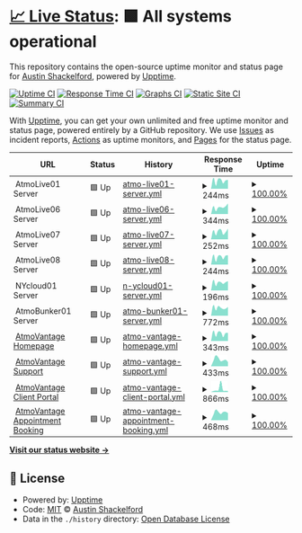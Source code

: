 # [📈 Live Status](https://status.atmovantage.com): <!--live status--> **🟩 All systems operational**

This repository contains the open-source uptime monitor and status page for [Austin Shackelford](https://atmovantage.com), powered by [Upptime](https://github.com/upptime/upptime).

[![Uptime CI](https://github.com/atmovantage/atmostatus/workflows/Uptime%20CI/badge.svg)](https://github.com/atmovantage/atmostatus/actions?query=workflow%3A%22Uptime+CI%22)
[![Response Time CI](https://github.com/atmovantage/atmostatus/workflows/Response%20Time%20CI/badge.svg)](https://github.com/atmovantage/atmostatus/actions?query=workflow%3A%22Response+Time+CI%22)
[![Graphs CI](https://github.com/atmovantage/atmostatus/workflows/Graphs%20CI/badge.svg)](https://github.com/atmovantage/atmostatus/actions?query=workflow%3A%22Graphs+CI%22)
[![Static Site CI](https://github.com/atmovantage/atmostatus/workflows/Static%20Site%20CI/badge.svg)](https://github.com/atmovantage/atmostatus/actions?query=workflow%3A%22Static+Site+CI%22)
[![Summary CI](https://github.com/atmovantage/atmostatus/workflows/Summary%20CI/badge.svg)](https://github.com/atmovantage/atmostatus/actions?query=workflow%3A%22Summary+CI%22)

With [Upptime](https://upptime.js.org), you can get your own unlimited and free uptime monitor and status page, powered entirely by a GitHub repository. We use [Issues](https://github.com/atmovantage/atmostatus/issues) as incident reports, [Actions](https://github.com/atmovantage/atmostatus/actions) as uptime monitors, and [Pages](https://status.atmovantage.com) for the status page.

<!--start: status pages-->
<!-- This summary is generated by Upptime (https://github.com/upptime/upptime) -->
<!-- Do not edit this manually, your changes will be overwritten -->
<!-- prettier-ignore -->
| URL | Status | History | Response Time | Uptime |
| --- | ------ | ------- | ------------- | ------ |
| <img alt="" src="https://atmovantage.com/wp-content/uploads/2021/08/cloud-network.png" height="13"> AtmoLive01 Server | 🟩 Up | [atmo-live01-server.yml](https://github.com/atmovantage/atmostatus/commits/HEAD/history/atmo-live01-server.yml) | <details><summary><img alt="Response time graph" src="./graphs/atmo-live01-server/response-time-week.png" height="20"> 244ms</summary><br><a href="https://status.atmovantage.com/history/atmo-live01-server"><img alt="Response time 206" src="https://img.shields.io/endpoint?url=https%3A%2F%2Fraw.githubusercontent.com%2Fatmovantage%2Fatmostatus%2FHEAD%2Fapi%2Fatmo-live01-server%2Fresponse-time.json"></a><br><a href="https://status.atmovantage.com/history/atmo-live01-server"><img alt="24-hour response time 118" src="https://img.shields.io/endpoint?url=https%3A%2F%2Fraw.githubusercontent.com%2Fatmovantage%2Fatmostatus%2FHEAD%2Fapi%2Fatmo-live01-server%2Fresponse-time-day.json"></a><br><a href="https://status.atmovantage.com/history/atmo-live01-server"><img alt="7-day response time 244" src="https://img.shields.io/endpoint?url=https%3A%2F%2Fraw.githubusercontent.com%2Fatmovantage%2Fatmostatus%2FHEAD%2Fapi%2Fatmo-live01-server%2Fresponse-time-week.json"></a><br><a href="https://status.atmovantage.com/history/atmo-live01-server"><img alt="30-day response time 210" src="https://img.shields.io/endpoint?url=https%3A%2F%2Fraw.githubusercontent.com%2Fatmovantage%2Fatmostatus%2FHEAD%2Fapi%2Fatmo-live01-server%2Fresponse-time-month.json"></a><br><a href="https://status.atmovantage.com/history/atmo-live01-server"><img alt="1-year response time 207" src="https://img.shields.io/endpoint?url=https%3A%2F%2Fraw.githubusercontent.com%2Fatmovantage%2Fatmostatus%2FHEAD%2Fapi%2Fatmo-live01-server%2Fresponse-time-year.json"></a></details> | <details><summary><a href="https://status.atmovantage.com/history/atmo-live01-server">100.00%</a></summary><a href="https://status.atmovantage.com/history/atmo-live01-server"><img alt="All-time uptime 92.31%" src="https://img.shields.io/endpoint?url=https%3A%2F%2Fraw.githubusercontent.com%2Fatmovantage%2Fatmostatus%2FHEAD%2Fapi%2Fatmo-live01-server%2Fuptime.json"></a><br><a href="https://status.atmovantage.com/history/atmo-live01-server"><img alt="24-hour uptime 100.00%" src="https://img.shields.io/endpoint?url=https%3A%2F%2Fraw.githubusercontent.com%2Fatmovantage%2Fatmostatus%2FHEAD%2Fapi%2Fatmo-live01-server%2Fuptime-day.json"></a><br><a href="https://status.atmovantage.com/history/atmo-live01-server"><img alt="7-day uptime 100.00%" src="https://img.shields.io/endpoint?url=https%3A%2F%2Fraw.githubusercontent.com%2Fatmovantage%2Fatmostatus%2FHEAD%2Fapi%2Fatmo-live01-server%2Fuptime-week.json"></a><br><a href="https://status.atmovantage.com/history/atmo-live01-server"><img alt="30-day uptime 100.00%" src="https://img.shields.io/endpoint?url=https%3A%2F%2Fraw.githubusercontent.com%2Fatmovantage%2Fatmostatus%2FHEAD%2Fapi%2Fatmo-live01-server%2Fuptime-month.json"></a><br><a href="https://status.atmovantage.com/history/atmo-live01-server"><img alt="1-year uptime 99.98%" src="https://img.shields.io/endpoint?url=https%3A%2F%2Fraw.githubusercontent.com%2Fatmovantage%2Fatmostatus%2FHEAD%2Fapi%2Fatmo-live01-server%2Fuptime-year.json"></a></details>
| <img alt="" src="https://atmovantage.com/wp-content/uploads/2021/08/cloud-network.png" height="13"> AtmoLive06 Server | 🟩 Up | [atmo-live06-server.yml](https://github.com/atmovantage/atmostatus/commits/HEAD/history/atmo-live06-server.yml) | <details><summary><img alt="Response time graph" src="./graphs/atmo-live06-server/response-time-week.png" height="20"> 344ms</summary><br><a href="https://status.atmovantage.com/history/atmo-live06-server"><img alt="Response time 271" src="https://img.shields.io/endpoint?url=https%3A%2F%2Fraw.githubusercontent.com%2Fatmovantage%2Fatmostatus%2FHEAD%2Fapi%2Fatmo-live06-server%2Fresponse-time.json"></a><br><a href="https://status.atmovantage.com/history/atmo-live06-server"><img alt="24-hour response time 275" src="https://img.shields.io/endpoint?url=https%3A%2F%2Fraw.githubusercontent.com%2Fatmovantage%2Fatmostatus%2FHEAD%2Fapi%2Fatmo-live06-server%2Fresponse-time-day.json"></a><br><a href="https://status.atmovantage.com/history/atmo-live06-server"><img alt="7-day response time 344" src="https://img.shields.io/endpoint?url=https%3A%2F%2Fraw.githubusercontent.com%2Fatmovantage%2Fatmostatus%2FHEAD%2Fapi%2Fatmo-live06-server%2Fresponse-time-week.json"></a><br><a href="https://status.atmovantage.com/history/atmo-live06-server"><img alt="30-day response time 317" src="https://img.shields.io/endpoint?url=https%3A%2F%2Fraw.githubusercontent.com%2Fatmovantage%2Fatmostatus%2FHEAD%2Fapi%2Fatmo-live06-server%2Fresponse-time-month.json"></a><br><a href="https://status.atmovantage.com/history/atmo-live06-server"><img alt="1-year response time 294" src="https://img.shields.io/endpoint?url=https%3A%2F%2Fraw.githubusercontent.com%2Fatmovantage%2Fatmostatus%2FHEAD%2Fapi%2Fatmo-live06-server%2Fresponse-time-year.json"></a></details> | <details><summary><a href="https://status.atmovantage.com/history/atmo-live06-server">100.00%</a></summary><a href="https://status.atmovantage.com/history/atmo-live06-server"><img alt="All-time uptime 99.94%" src="https://img.shields.io/endpoint?url=https%3A%2F%2Fraw.githubusercontent.com%2Fatmovantage%2Fatmostatus%2FHEAD%2Fapi%2Fatmo-live06-server%2Fuptime.json"></a><br><a href="https://status.atmovantage.com/history/atmo-live06-server"><img alt="24-hour uptime 100.00%" src="https://img.shields.io/endpoint?url=https%3A%2F%2Fraw.githubusercontent.com%2Fatmovantage%2Fatmostatus%2FHEAD%2Fapi%2Fatmo-live06-server%2Fuptime-day.json"></a><br><a href="https://status.atmovantage.com/history/atmo-live06-server"><img alt="7-day uptime 100.00%" src="https://img.shields.io/endpoint?url=https%3A%2F%2Fraw.githubusercontent.com%2Fatmovantage%2Fatmostatus%2FHEAD%2Fapi%2Fatmo-live06-server%2Fuptime-week.json"></a><br><a href="https://status.atmovantage.com/history/atmo-live06-server"><img alt="30-day uptime 100.00%" src="https://img.shields.io/endpoint?url=https%3A%2F%2Fraw.githubusercontent.com%2Fatmovantage%2Fatmostatus%2FHEAD%2Fapi%2Fatmo-live06-server%2Fuptime-month.json"></a><br><a href="https://status.atmovantage.com/history/atmo-live06-server"><img alt="1-year uptime 99.97%" src="https://img.shields.io/endpoint?url=https%3A%2F%2Fraw.githubusercontent.com%2Fatmovantage%2Fatmostatus%2FHEAD%2Fapi%2Fatmo-live06-server%2Fuptime-year.json"></a></details>
| <img alt="" src="https://atmovantage.com/wp-content/uploads/2021/08/cloud-network.png" height="13"> AtmoLive07 Server | 🟩 Up | [atmo-live07-server.yml](https://github.com/atmovantage/atmostatus/commits/HEAD/history/atmo-live07-server.yml) | <details><summary><img alt="Response time graph" src="./graphs/atmo-live07-server/response-time-week.png" height="20"> 252ms</summary><br><a href="https://status.atmovantage.com/history/atmo-live07-server"><img alt="Response time 194" src="https://img.shields.io/endpoint?url=https%3A%2F%2Fraw.githubusercontent.com%2Fatmovantage%2Fatmostatus%2FHEAD%2Fapi%2Fatmo-live07-server%2Fresponse-time.json"></a><br><a href="https://status.atmovantage.com/history/atmo-live07-server"><img alt="24-hour response time 162" src="https://img.shields.io/endpoint?url=https%3A%2F%2Fraw.githubusercontent.com%2Fatmovantage%2Fatmostatus%2FHEAD%2Fapi%2Fatmo-live07-server%2Fresponse-time-day.json"></a><br><a href="https://status.atmovantage.com/history/atmo-live07-server"><img alt="7-day response time 252" src="https://img.shields.io/endpoint?url=https%3A%2F%2Fraw.githubusercontent.com%2Fatmovantage%2Fatmostatus%2FHEAD%2Fapi%2Fatmo-live07-server%2Fresponse-time-week.json"></a><br><a href="https://status.atmovantage.com/history/atmo-live07-server"><img alt="30-day response time 198" src="https://img.shields.io/endpoint?url=https%3A%2F%2Fraw.githubusercontent.com%2Fatmovantage%2Fatmostatus%2FHEAD%2Fapi%2Fatmo-live07-server%2Fresponse-time-month.json"></a><br><a href="https://status.atmovantage.com/history/atmo-live07-server"><img alt="1-year response time 197" src="https://img.shields.io/endpoint?url=https%3A%2F%2Fraw.githubusercontent.com%2Fatmovantage%2Fatmostatus%2FHEAD%2Fapi%2Fatmo-live07-server%2Fresponse-time-year.json"></a></details> | <details><summary><a href="https://status.atmovantage.com/history/atmo-live07-server">100.00%</a></summary><a href="https://status.atmovantage.com/history/atmo-live07-server"><img alt="All-time uptime 99.87%" src="https://img.shields.io/endpoint?url=https%3A%2F%2Fraw.githubusercontent.com%2Fatmovantage%2Fatmostatus%2FHEAD%2Fapi%2Fatmo-live07-server%2Fuptime.json"></a><br><a href="https://status.atmovantage.com/history/atmo-live07-server"><img alt="24-hour uptime 100.00%" src="https://img.shields.io/endpoint?url=https%3A%2F%2Fraw.githubusercontent.com%2Fatmovantage%2Fatmostatus%2FHEAD%2Fapi%2Fatmo-live07-server%2Fuptime-day.json"></a><br><a href="https://status.atmovantage.com/history/atmo-live07-server"><img alt="7-day uptime 100.00%" src="https://img.shields.io/endpoint?url=https%3A%2F%2Fraw.githubusercontent.com%2Fatmovantage%2Fatmostatus%2FHEAD%2Fapi%2Fatmo-live07-server%2Fuptime-week.json"></a><br><a href="https://status.atmovantage.com/history/atmo-live07-server"><img alt="30-day uptime 100.00%" src="https://img.shields.io/endpoint?url=https%3A%2F%2Fraw.githubusercontent.com%2Fatmovantage%2Fatmostatus%2FHEAD%2Fapi%2Fatmo-live07-server%2Fuptime-month.json"></a><br><a href="https://status.atmovantage.com/history/atmo-live07-server"><img alt="1-year uptime 99.98%" src="https://img.shields.io/endpoint?url=https%3A%2F%2Fraw.githubusercontent.com%2Fatmovantage%2Fatmostatus%2FHEAD%2Fapi%2Fatmo-live07-server%2Fuptime-year.json"></a></details>
| <img alt="" src="https://atmovantage.com/wp-content/uploads/2021/08/cloud-network.png" height="13"> AtmoLive08 Server | 🟩 Up | [atmo-live08-server.yml](https://github.com/atmovantage/atmostatus/commits/HEAD/history/atmo-live08-server.yml) | <details><summary><img alt="Response time graph" src="./graphs/atmo-live08-server/response-time-week.png" height="20"> 244ms</summary><br><a href="https://status.atmovantage.com/history/atmo-live08-server"><img alt="Response time 198" src="https://img.shields.io/endpoint?url=https%3A%2F%2Fraw.githubusercontent.com%2Fatmovantage%2Fatmostatus%2FHEAD%2Fapi%2Fatmo-live08-server%2Fresponse-time.json"></a><br><a href="https://status.atmovantage.com/history/atmo-live08-server"><img alt="24-hour response time 163" src="https://img.shields.io/endpoint?url=https%3A%2F%2Fraw.githubusercontent.com%2Fatmovantage%2Fatmostatus%2FHEAD%2Fapi%2Fatmo-live08-server%2Fresponse-time-day.json"></a><br><a href="https://status.atmovantage.com/history/atmo-live08-server"><img alt="7-day response time 244" src="https://img.shields.io/endpoint?url=https%3A%2F%2Fraw.githubusercontent.com%2Fatmovantage%2Fatmostatus%2FHEAD%2Fapi%2Fatmo-live08-server%2Fresponse-time-week.json"></a><br><a href="https://status.atmovantage.com/history/atmo-live08-server"><img alt="30-day response time 228" src="https://img.shields.io/endpoint?url=https%3A%2F%2Fraw.githubusercontent.com%2Fatmovantage%2Fatmostatus%2FHEAD%2Fapi%2Fatmo-live08-server%2Fresponse-time-month.json"></a><br><a href="https://status.atmovantage.com/history/atmo-live08-server"><img alt="1-year response time 203" src="https://img.shields.io/endpoint?url=https%3A%2F%2Fraw.githubusercontent.com%2Fatmovantage%2Fatmostatus%2FHEAD%2Fapi%2Fatmo-live08-server%2Fresponse-time-year.json"></a></details> | <details><summary><a href="https://status.atmovantage.com/history/atmo-live08-server">100.00%</a></summary><a href="https://status.atmovantage.com/history/atmo-live08-server"><img alt="All-time uptime 99.98%" src="https://img.shields.io/endpoint?url=https%3A%2F%2Fraw.githubusercontent.com%2Fatmovantage%2Fatmostatus%2FHEAD%2Fapi%2Fatmo-live08-server%2Fuptime.json"></a><br><a href="https://status.atmovantage.com/history/atmo-live08-server"><img alt="24-hour uptime 100.00%" src="https://img.shields.io/endpoint?url=https%3A%2F%2Fraw.githubusercontent.com%2Fatmovantage%2Fatmostatus%2FHEAD%2Fapi%2Fatmo-live08-server%2Fuptime-day.json"></a><br><a href="https://status.atmovantage.com/history/atmo-live08-server"><img alt="7-day uptime 100.00%" src="https://img.shields.io/endpoint?url=https%3A%2F%2Fraw.githubusercontent.com%2Fatmovantage%2Fatmostatus%2FHEAD%2Fapi%2Fatmo-live08-server%2Fuptime-week.json"></a><br><a href="https://status.atmovantage.com/history/atmo-live08-server"><img alt="30-day uptime 100.00%" src="https://img.shields.io/endpoint?url=https%3A%2F%2Fraw.githubusercontent.com%2Fatmovantage%2Fatmostatus%2FHEAD%2Fapi%2Fatmo-live08-server%2Fuptime-month.json"></a><br><a href="https://status.atmovantage.com/history/atmo-live08-server"><img alt="1-year uptime 99.98%" src="https://img.shields.io/endpoint?url=https%3A%2F%2Fraw.githubusercontent.com%2Fatmovantage%2Fatmostatus%2FHEAD%2Fapi%2Fatmo-live08-server%2Fuptime-year.json"></a></details>
| <img alt="" src="https://atmovantage.com/wp-content/uploads/2021/08/cloud-network.png" height="13"> NYcloud01 Server | 🟩 Up | [n-ycloud01-server.yml](https://github.com/atmovantage/atmostatus/commits/HEAD/history/n-ycloud01-server.yml) | <details><summary><img alt="Response time graph" src="./graphs/n-ycloud01-server/response-time-week.png" height="20"> 196ms</summary><br><a href="https://status.atmovantage.com/history/n-ycloud01-server"><img alt="Response time 262" src="https://img.shields.io/endpoint?url=https%3A%2F%2Fraw.githubusercontent.com%2Fatmovantage%2Fatmostatus%2FHEAD%2Fapi%2Fn-ycloud01-server%2Fresponse-time.json"></a><br><a href="https://status.atmovantage.com/history/n-ycloud01-server"><img alt="24-hour response time 185" src="https://img.shields.io/endpoint?url=https%3A%2F%2Fraw.githubusercontent.com%2Fatmovantage%2Fatmostatus%2FHEAD%2Fapi%2Fn-ycloud01-server%2Fresponse-time-day.json"></a><br><a href="https://status.atmovantage.com/history/n-ycloud01-server"><img alt="7-day response time 196" src="https://img.shields.io/endpoint?url=https%3A%2F%2Fraw.githubusercontent.com%2Fatmovantage%2Fatmostatus%2FHEAD%2Fapi%2Fn-ycloud01-server%2Fresponse-time-week.json"></a><br><a href="https://status.atmovantage.com/history/n-ycloud01-server"><img alt="30-day response time 797" src="https://img.shields.io/endpoint?url=https%3A%2F%2Fraw.githubusercontent.com%2Fatmovantage%2Fatmostatus%2FHEAD%2Fapi%2Fn-ycloud01-server%2Fresponse-time-month.json"></a><br><a href="https://status.atmovantage.com/history/n-ycloud01-server"><img alt="1-year response time 299" src="https://img.shields.io/endpoint?url=https%3A%2F%2Fraw.githubusercontent.com%2Fatmovantage%2Fatmostatus%2FHEAD%2Fapi%2Fn-ycloud01-server%2Fresponse-time-year.json"></a></details> | <details><summary><a href="https://status.atmovantage.com/history/n-ycloud01-server">100.00%</a></summary><a href="https://status.atmovantage.com/history/n-ycloud01-server"><img alt="All-time uptime 100.00%" src="https://img.shields.io/endpoint?url=https%3A%2F%2Fraw.githubusercontent.com%2Fatmovantage%2Fatmostatus%2FHEAD%2Fapi%2Fn-ycloud01-server%2Fuptime.json"></a><br><a href="https://status.atmovantage.com/history/n-ycloud01-server"><img alt="24-hour uptime 100.00%" src="https://img.shields.io/endpoint?url=https%3A%2F%2Fraw.githubusercontent.com%2Fatmovantage%2Fatmostatus%2FHEAD%2Fapi%2Fn-ycloud01-server%2Fuptime-day.json"></a><br><a href="https://status.atmovantage.com/history/n-ycloud01-server"><img alt="7-day uptime 100.00%" src="https://img.shields.io/endpoint?url=https%3A%2F%2Fraw.githubusercontent.com%2Fatmovantage%2Fatmostatus%2FHEAD%2Fapi%2Fn-ycloud01-server%2Fuptime-week.json"></a><br><a href="https://status.atmovantage.com/history/n-ycloud01-server"><img alt="30-day uptime 100.00%" src="https://img.shields.io/endpoint?url=https%3A%2F%2Fraw.githubusercontent.com%2Fatmovantage%2Fatmostatus%2FHEAD%2Fapi%2Fn-ycloud01-server%2Fuptime-month.json"></a><br><a href="https://status.atmovantage.com/history/n-ycloud01-server"><img alt="1-year uptime 100.00%" src="https://img.shields.io/endpoint?url=https%3A%2F%2Fraw.githubusercontent.com%2Fatmovantage%2Fatmostatus%2FHEAD%2Fapi%2Fn-ycloud01-server%2Fuptime-year.json"></a></details>
| <img alt="" src="https://atmovantage.com/wp-content/uploads/2022/01/bunker.png" height="13"> AtmoBunker01 Server | 🟩 Up | [atmo-bunker01-server.yml](https://github.com/atmovantage/atmostatus/commits/HEAD/history/atmo-bunker01-server.yml) | <details><summary><img alt="Response time graph" src="./graphs/atmo-bunker01-server/response-time-week.png" height="20"> 772ms</summary><br><a href="https://status.atmovantage.com/history/atmo-bunker01-server"><img alt="Response time 763" src="https://img.shields.io/endpoint?url=https%3A%2F%2Fraw.githubusercontent.com%2Fatmovantage%2Fatmostatus%2FHEAD%2Fapi%2Fatmo-bunker01-server%2Fresponse-time.json"></a><br><a href="https://status.atmovantage.com/history/atmo-bunker01-server"><img alt="24-hour response time 643" src="https://img.shields.io/endpoint?url=https%3A%2F%2Fraw.githubusercontent.com%2Fatmovantage%2Fatmostatus%2FHEAD%2Fapi%2Fatmo-bunker01-server%2Fresponse-time-day.json"></a><br><a href="https://status.atmovantage.com/history/atmo-bunker01-server"><img alt="7-day response time 772" src="https://img.shields.io/endpoint?url=https%3A%2F%2Fraw.githubusercontent.com%2Fatmovantage%2Fatmostatus%2FHEAD%2Fapi%2Fatmo-bunker01-server%2Fresponse-time-week.json"></a><br><a href="https://status.atmovantage.com/history/atmo-bunker01-server"><img alt="30-day response time 722" src="https://img.shields.io/endpoint?url=https%3A%2F%2Fraw.githubusercontent.com%2Fatmovantage%2Fatmostatus%2FHEAD%2Fapi%2Fatmo-bunker01-server%2Fresponse-time-month.json"></a><br><a href="https://status.atmovantage.com/history/atmo-bunker01-server"><img alt="1-year response time 771" src="https://img.shields.io/endpoint?url=https%3A%2F%2Fraw.githubusercontent.com%2Fatmovantage%2Fatmostatus%2FHEAD%2Fapi%2Fatmo-bunker01-server%2Fresponse-time-year.json"></a></details> | <details><summary><a href="https://status.atmovantage.com/history/atmo-bunker01-server">100.00%</a></summary><a href="https://status.atmovantage.com/history/atmo-bunker01-server"><img alt="All-time uptime 99.94%" src="https://img.shields.io/endpoint?url=https%3A%2F%2Fraw.githubusercontent.com%2Fatmovantage%2Fatmostatus%2FHEAD%2Fapi%2Fatmo-bunker01-server%2Fuptime.json"></a><br><a href="https://status.atmovantage.com/history/atmo-bunker01-server"><img alt="24-hour uptime 100.00%" src="https://img.shields.io/endpoint?url=https%3A%2F%2Fraw.githubusercontent.com%2Fatmovantage%2Fatmostatus%2FHEAD%2Fapi%2Fatmo-bunker01-server%2Fuptime-day.json"></a><br><a href="https://status.atmovantage.com/history/atmo-bunker01-server"><img alt="7-day uptime 100.00%" src="https://img.shields.io/endpoint?url=https%3A%2F%2Fraw.githubusercontent.com%2Fatmovantage%2Fatmostatus%2FHEAD%2Fapi%2Fatmo-bunker01-server%2Fuptime-week.json"></a><br><a href="https://status.atmovantage.com/history/atmo-bunker01-server"><img alt="30-day uptime 100.00%" src="https://img.shields.io/endpoint?url=https%3A%2F%2Fraw.githubusercontent.com%2Fatmovantage%2Fatmostatus%2FHEAD%2Fapi%2Fatmo-bunker01-server%2Fuptime-month.json"></a><br><a href="https://status.atmovantage.com/history/atmo-bunker01-server"><img alt="1-year uptime 99.99%" src="https://img.shields.io/endpoint?url=https%3A%2F%2Fraw.githubusercontent.com%2Fatmovantage%2Fatmostatus%2FHEAD%2Fapi%2Fatmo-bunker01-server%2Fuptime-year.json"></a></details>
| <img alt="" src="https://atmovantage.com/wp-content/uploads/2022/02/favicon.png" height="13"> [AtmoVantage Homepage](https://atmovantage.com) | 🟩 Up | [atmo-vantage-homepage.yml](https://github.com/atmovantage/atmostatus/commits/HEAD/history/atmo-vantage-homepage.yml) | <details><summary><img alt="Response time graph" src="./graphs/atmo-vantage-homepage/response-time-week.png" height="20"> 343ms</summary><br><a href="https://status.atmovantage.com/history/atmo-vantage-homepage"><img alt="Response time 390" src="https://img.shields.io/endpoint?url=https%3A%2F%2Fraw.githubusercontent.com%2Fatmovantage%2Fatmostatus%2FHEAD%2Fapi%2Fatmo-vantage-homepage%2Fresponse-time.json"></a><br><a href="https://status.atmovantage.com/history/atmo-vantage-homepage"><img alt="24-hour response time 162" src="https://img.shields.io/endpoint?url=https%3A%2F%2Fraw.githubusercontent.com%2Fatmovantage%2Fatmostatus%2FHEAD%2Fapi%2Fatmo-vantage-homepage%2Fresponse-time-day.json"></a><br><a href="https://status.atmovantage.com/history/atmo-vantage-homepage"><img alt="7-day response time 343" src="https://img.shields.io/endpoint?url=https%3A%2F%2Fraw.githubusercontent.com%2Fatmovantage%2Fatmostatus%2FHEAD%2Fapi%2Fatmo-vantage-homepage%2Fresponse-time-week.json"></a><br><a href="https://status.atmovantage.com/history/atmo-vantage-homepage"><img alt="30-day response time 289" src="https://img.shields.io/endpoint?url=https%3A%2F%2Fraw.githubusercontent.com%2Fatmovantage%2Fatmostatus%2FHEAD%2Fapi%2Fatmo-vantage-homepage%2Fresponse-time-month.json"></a><br><a href="https://status.atmovantage.com/history/atmo-vantage-homepage"><img alt="1-year response time 364" src="https://img.shields.io/endpoint?url=https%3A%2F%2Fraw.githubusercontent.com%2Fatmovantage%2Fatmostatus%2FHEAD%2Fapi%2Fatmo-vantage-homepage%2Fresponse-time-year.json"></a></details> | <details><summary><a href="https://status.atmovantage.com/history/atmo-vantage-homepage">100.00%</a></summary><a href="https://status.atmovantage.com/history/atmo-vantage-homepage"><img alt="All-time uptime 99.99%" src="https://img.shields.io/endpoint?url=https%3A%2F%2Fraw.githubusercontent.com%2Fatmovantage%2Fatmostatus%2FHEAD%2Fapi%2Fatmo-vantage-homepage%2Fuptime.json"></a><br><a href="https://status.atmovantage.com/history/atmo-vantage-homepage"><img alt="24-hour uptime 100.00%" src="https://img.shields.io/endpoint?url=https%3A%2F%2Fraw.githubusercontent.com%2Fatmovantage%2Fatmostatus%2FHEAD%2Fapi%2Fatmo-vantage-homepage%2Fuptime-day.json"></a><br><a href="https://status.atmovantage.com/history/atmo-vantage-homepage"><img alt="7-day uptime 100.00%" src="https://img.shields.io/endpoint?url=https%3A%2F%2Fraw.githubusercontent.com%2Fatmovantage%2Fatmostatus%2FHEAD%2Fapi%2Fatmo-vantage-homepage%2Fuptime-week.json"></a><br><a href="https://status.atmovantage.com/history/atmo-vantage-homepage"><img alt="30-day uptime 100.00%" src="https://img.shields.io/endpoint?url=https%3A%2F%2Fraw.githubusercontent.com%2Fatmovantage%2Fatmostatus%2FHEAD%2Fapi%2Fatmo-vantage-homepage%2Fuptime-month.json"></a><br><a href="https://status.atmovantage.com/history/atmo-vantage-homepage"><img alt="1-year uptime 100.00%" src="https://img.shields.io/endpoint?url=https%3A%2F%2Fraw.githubusercontent.com%2Fatmovantage%2Fatmostatus%2FHEAD%2Fapi%2Fatmo-vantage-homepage%2Fuptime-year.json"></a></details>
| <img alt="" src="https://atmovantage.com/wp-content/uploads/2022/02/favicon.png" height="13"> [AtmoVantage Support](https://support.atmovantage.com/portal/en/home) | 🟩 Up | [atmo-vantage-support.yml](https://github.com/atmovantage/atmostatus/commits/HEAD/history/atmo-vantage-support.yml) | <details><summary><img alt="Response time graph" src="./graphs/atmo-vantage-support/response-time-week.png" height="20"> 433ms</summary><br><a href="https://status.atmovantage.com/history/atmo-vantage-support"><img alt="Response time 509" src="https://img.shields.io/endpoint?url=https%3A%2F%2Fraw.githubusercontent.com%2Fatmovantage%2Fatmostatus%2FHEAD%2Fapi%2Fatmo-vantage-support%2Fresponse-time.json"></a><br><a href="https://status.atmovantage.com/history/atmo-vantage-support"><img alt="24-hour response time 519" src="https://img.shields.io/endpoint?url=https%3A%2F%2Fraw.githubusercontent.com%2Fatmovantage%2Fatmostatus%2FHEAD%2Fapi%2Fatmo-vantage-support%2Fresponse-time-day.json"></a><br><a href="https://status.atmovantage.com/history/atmo-vantage-support"><img alt="7-day response time 433" src="https://img.shields.io/endpoint?url=https%3A%2F%2Fraw.githubusercontent.com%2Fatmovantage%2Fatmostatus%2FHEAD%2Fapi%2Fatmo-vantage-support%2Fresponse-time-week.json"></a><br><a href="https://status.atmovantage.com/history/atmo-vantage-support"><img alt="30-day response time 457" src="https://img.shields.io/endpoint?url=https%3A%2F%2Fraw.githubusercontent.com%2Fatmovantage%2Fatmostatus%2FHEAD%2Fapi%2Fatmo-vantage-support%2Fresponse-time-month.json"></a><br><a href="https://status.atmovantage.com/history/atmo-vantage-support"><img alt="1-year response time 523" src="https://img.shields.io/endpoint?url=https%3A%2F%2Fraw.githubusercontent.com%2Fatmovantage%2Fatmostatus%2FHEAD%2Fapi%2Fatmo-vantage-support%2Fresponse-time-year.json"></a></details> | <details><summary><a href="https://status.atmovantage.com/history/atmo-vantage-support">100.00%</a></summary><a href="https://status.atmovantage.com/history/atmo-vantage-support"><img alt="All-time uptime 99.99%" src="https://img.shields.io/endpoint?url=https%3A%2F%2Fraw.githubusercontent.com%2Fatmovantage%2Fatmostatus%2FHEAD%2Fapi%2Fatmo-vantage-support%2Fuptime.json"></a><br><a href="https://status.atmovantage.com/history/atmo-vantage-support"><img alt="24-hour uptime 100.00%" src="https://img.shields.io/endpoint?url=https%3A%2F%2Fraw.githubusercontent.com%2Fatmovantage%2Fatmostatus%2FHEAD%2Fapi%2Fatmo-vantage-support%2Fuptime-day.json"></a><br><a href="https://status.atmovantage.com/history/atmo-vantage-support"><img alt="7-day uptime 100.00%" src="https://img.shields.io/endpoint?url=https%3A%2F%2Fraw.githubusercontent.com%2Fatmovantage%2Fatmostatus%2FHEAD%2Fapi%2Fatmo-vantage-support%2Fuptime-week.json"></a><br><a href="https://status.atmovantage.com/history/atmo-vantage-support"><img alt="30-day uptime 99.93%" src="https://img.shields.io/endpoint?url=https%3A%2F%2Fraw.githubusercontent.com%2Fatmovantage%2Fatmostatus%2FHEAD%2Fapi%2Fatmo-vantage-support%2Fuptime-month.json"></a><br><a href="https://status.atmovantage.com/history/atmo-vantage-support"><img alt="1-year uptime 99.99%" src="https://img.shields.io/endpoint?url=https%3A%2F%2Fraw.githubusercontent.com%2Fatmovantage%2Fatmostatus%2FHEAD%2Fapi%2Fatmo-vantage-support%2Fuptime-year.json"></a></details>
| <img alt="" src="https://atmovantage.com/wp-content/uploads/2022/02/favicon.png" height="13"> [AtmoVantage Client Portal](https://checkout.atmovantage.com/portal/atmovantage/login) | 🟩 Up | [atmo-vantage-client-portal.yml](https://github.com/atmovantage/atmostatus/commits/HEAD/history/atmo-vantage-client-portal.yml) | <details><summary><img alt="Response time graph" src="./graphs/atmo-vantage-client-portal/response-time-week.png" height="20"> 866ms</summary><br><a href="https://status.atmovantage.com/history/atmo-vantage-client-portal"><img alt="Response time 420" src="https://img.shields.io/endpoint?url=https%3A%2F%2Fraw.githubusercontent.com%2Fatmovantage%2Fatmostatus%2FHEAD%2Fapi%2Fatmo-vantage-client-portal%2Fresponse-time.json"></a><br><a href="https://status.atmovantage.com/history/atmo-vantage-client-portal"><img alt="24-hour response time 516" src="https://img.shields.io/endpoint?url=https%3A%2F%2Fraw.githubusercontent.com%2Fatmovantage%2Fatmostatus%2FHEAD%2Fapi%2Fatmo-vantage-client-portal%2Fresponse-time-day.json"></a><br><a href="https://status.atmovantage.com/history/atmo-vantage-client-portal"><img alt="7-day response time 866" src="https://img.shields.io/endpoint?url=https%3A%2F%2Fraw.githubusercontent.com%2Fatmovantage%2Fatmostatus%2FHEAD%2Fapi%2Fatmo-vantage-client-portal%2Fresponse-time-week.json"></a><br><a href="https://status.atmovantage.com/history/atmo-vantage-client-portal"><img alt="30-day response time 570" src="https://img.shields.io/endpoint?url=https%3A%2F%2Fraw.githubusercontent.com%2Fatmovantage%2Fatmostatus%2FHEAD%2Fapi%2Fatmo-vantage-client-portal%2Fresponse-time-month.json"></a><br><a href="https://status.atmovantage.com/history/atmo-vantage-client-portal"><img alt="1-year response time 437" src="https://img.shields.io/endpoint?url=https%3A%2F%2Fraw.githubusercontent.com%2Fatmovantage%2Fatmostatus%2FHEAD%2Fapi%2Fatmo-vantage-client-portal%2Fresponse-time-year.json"></a></details> | <details><summary><a href="https://status.atmovantage.com/history/atmo-vantage-client-portal">100.00%</a></summary><a href="https://status.atmovantage.com/history/atmo-vantage-client-portal"><img alt="All-time uptime 100.00%" src="https://img.shields.io/endpoint?url=https%3A%2F%2Fraw.githubusercontent.com%2Fatmovantage%2Fatmostatus%2FHEAD%2Fapi%2Fatmo-vantage-client-portal%2Fuptime.json"></a><br><a href="https://status.atmovantage.com/history/atmo-vantage-client-portal"><img alt="24-hour uptime 100.00%" src="https://img.shields.io/endpoint?url=https%3A%2F%2Fraw.githubusercontent.com%2Fatmovantage%2Fatmostatus%2FHEAD%2Fapi%2Fatmo-vantage-client-portal%2Fuptime-day.json"></a><br><a href="https://status.atmovantage.com/history/atmo-vantage-client-portal"><img alt="7-day uptime 100.00%" src="https://img.shields.io/endpoint?url=https%3A%2F%2Fraw.githubusercontent.com%2Fatmovantage%2Fatmostatus%2FHEAD%2Fapi%2Fatmo-vantage-client-portal%2Fuptime-week.json"></a><br><a href="https://status.atmovantage.com/history/atmo-vantage-client-portal"><img alt="30-day uptime 100.00%" src="https://img.shields.io/endpoint?url=https%3A%2F%2Fraw.githubusercontent.com%2Fatmovantage%2Fatmostatus%2FHEAD%2Fapi%2Fatmo-vantage-client-portal%2Fuptime-month.json"></a><br><a href="https://status.atmovantage.com/history/atmo-vantage-client-portal"><img alt="1-year uptime 99.99%" src="https://img.shields.io/endpoint?url=https%3A%2F%2Fraw.githubusercontent.com%2Fatmovantage%2Fatmostatus%2FHEAD%2Fapi%2Fatmo-vantage-client-portal%2Fuptime-year.json"></a></details>
| <img alt="" src="https://atmovantage.com/wp-content/uploads/2022/02/favicon.png" height="13"> [AtmoVantage Appointment Booking](https://booking.atmovantage.com/#/customer/schedule) | 🟩 Up | [atmo-vantage-appointment-booking.yml](https://github.com/atmovantage/atmostatus/commits/HEAD/history/atmo-vantage-appointment-booking.yml) | <details><summary><img alt="Response time graph" src="./graphs/atmo-vantage-appointment-booking/response-time-week.png" height="20"> 468ms</summary><br><a href="https://status.atmovantage.com/history/atmo-vantage-appointment-booking"><img alt="Response time 541" src="https://img.shields.io/endpoint?url=https%3A%2F%2Fraw.githubusercontent.com%2Fatmovantage%2Fatmostatus%2FHEAD%2Fapi%2Fatmo-vantage-appointment-booking%2Fresponse-time.json"></a><br><a href="https://status.atmovantage.com/history/atmo-vantage-appointment-booking"><img alt="24-hour response time 695" src="https://img.shields.io/endpoint?url=https%3A%2F%2Fraw.githubusercontent.com%2Fatmovantage%2Fatmostatus%2FHEAD%2Fapi%2Fatmo-vantage-appointment-booking%2Fresponse-time-day.json"></a><br><a href="https://status.atmovantage.com/history/atmo-vantage-appointment-booking"><img alt="7-day response time 468" src="https://img.shields.io/endpoint?url=https%3A%2F%2Fraw.githubusercontent.com%2Fatmovantage%2Fatmostatus%2FHEAD%2Fapi%2Fatmo-vantage-appointment-booking%2Fresponse-time-week.json"></a><br><a href="https://status.atmovantage.com/history/atmo-vantage-appointment-booking"><img alt="30-day response time 523" src="https://img.shields.io/endpoint?url=https%3A%2F%2Fraw.githubusercontent.com%2Fatmovantage%2Fatmostatus%2FHEAD%2Fapi%2Fatmo-vantage-appointment-booking%2Fresponse-time-month.json"></a><br><a href="https://status.atmovantage.com/history/atmo-vantage-appointment-booking"><img alt="1-year response time 586" src="https://img.shields.io/endpoint?url=https%3A%2F%2Fraw.githubusercontent.com%2Fatmovantage%2Fatmostatus%2FHEAD%2Fapi%2Fatmo-vantage-appointment-booking%2Fresponse-time-year.json"></a></details> | <details><summary><a href="https://status.atmovantage.com/history/atmo-vantage-appointment-booking">100.00%</a></summary><a href="https://status.atmovantage.com/history/atmo-vantage-appointment-booking"><img alt="All-time uptime 99.97%" src="https://img.shields.io/endpoint?url=https%3A%2F%2Fraw.githubusercontent.com%2Fatmovantage%2Fatmostatus%2FHEAD%2Fapi%2Fatmo-vantage-appointment-booking%2Fuptime.json"></a><br><a href="https://status.atmovantage.com/history/atmo-vantage-appointment-booking"><img alt="24-hour uptime 100.00%" src="https://img.shields.io/endpoint?url=https%3A%2F%2Fraw.githubusercontent.com%2Fatmovantage%2Fatmostatus%2FHEAD%2Fapi%2Fatmo-vantage-appointment-booking%2Fuptime-day.json"></a><br><a href="https://status.atmovantage.com/history/atmo-vantage-appointment-booking"><img alt="7-day uptime 100.00%" src="https://img.shields.io/endpoint?url=https%3A%2F%2Fraw.githubusercontent.com%2Fatmovantage%2Fatmostatus%2FHEAD%2Fapi%2Fatmo-vantage-appointment-booking%2Fuptime-week.json"></a><br><a href="https://status.atmovantage.com/history/atmo-vantage-appointment-booking"><img alt="30-day uptime 99.95%" src="https://img.shields.io/endpoint?url=https%3A%2F%2Fraw.githubusercontent.com%2Fatmovantage%2Fatmostatus%2FHEAD%2Fapi%2Fatmo-vantage-appointment-booking%2Fuptime-month.json"></a><br><a href="https://status.atmovantage.com/history/atmo-vantage-appointment-booking"><img alt="1-year uptime 99.99%" src="https://img.shields.io/endpoint?url=https%3A%2F%2Fraw.githubusercontent.com%2Fatmovantage%2Fatmostatus%2FHEAD%2Fapi%2Fatmo-vantage-appointment-booking%2Fuptime-year.json"></a></details>

<!--end: status pages-->

[**Visit our status website →**](https://status.atmovantage.com)

## 📄 License

- Powered by: [Upptime](https://github.com/upptime/upptime)
- Code: [MIT](./LICENSE) © [Austin Shackelford](https://atmovantage.com)
- Data in the `./history` directory: [Open Database License](https://opendatacommons.org/licenses/odbl/1-0/)
